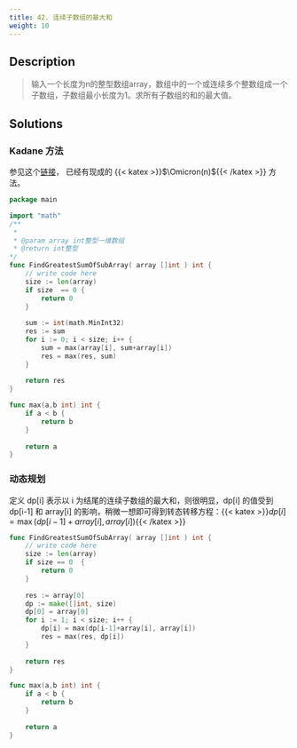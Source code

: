 ```yaml
---
title: 42. 连续子数组的最大和
weight: 10
---
```

## Description

> 输入一个长度为n的整型数组array，数组中的一个或连续多个整数组成一个子数组，子数组最小长度为1。求所有子数组的和的最大值。


## Solutions

### Kadane 方法
参见这个[链接](https://zh.wikipedia.org/wiki/%E6%9C%80%E5%A4%A7%E5%AD%90%E6%95%B0%E5%88%97%E9%97%AE%E9%A2%98)， 已经有现成的 {{< katex >}}$\Omicron(n)${{< /katex >}} 方法。
```go
package main

import "math"
/**
 * 
 * @param array int整型一维数组 
 * @return int整型
*/
func FindGreatestSumOfSubArray( array []int ) int {
    // write code here
    size := len(array)
    if size  == 0 {
        return 0
    }
    
    sum := int(math.MinInt32)
    res := sum
    for i := 0; i < size; i++ {
        sum = max(array[i], sum+array[i])
        res = max(res, sum)
    }
    
    return res
}

func max(a,b int) int {
    if a < b {
        return b
    }
    
    return a
}
```

### 动态规划

定义 dp[i] 表示以 i 为结尾的连续子数组的最大和，则很明显，dp[i] 的值受到 dp[i-1] 和 array[i] 的影响，稍微一想即可得到转态转移方程：{{< katex >}}$dp[i] = \max (dp[i-1] + array[i], array[i])${{< /katex >}}
```go
func FindGreatestSumOfSubArray( array []int ) int {
    // write code here
    size := len(array)
    if size == 0  {
        return 0
    }
    
    res := array[0]
    dp := make([]int, size)
    dp[0] = array[0]
    for i := 1; i < size; i++ {
        dp[i] = max(dp[i-1]+array[i], array[i])
        res = max(res, dp[i])
    }
    
    return res
}

func max(a,b int) int {
    if a < b {
        return b
    }
    
    return a
}
```
